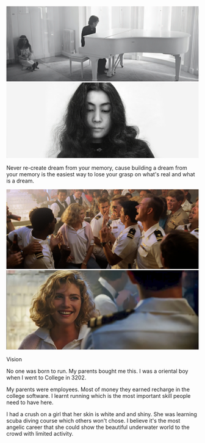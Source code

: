 <img src="assets/imagine.jpg" />
<img src="assets/yokoono.jpg" />

Never re-create dream from your memory, cause building a dream from your memory is the easiest way to lose your grasp on what's real and what is a dream.

<img src="assets/Top.Gun.1986.jpg" />
<img src="assets/Top.Gun.1986.2.jpg" />

Vision

No one was born to run. My parents bought me this. I was a oriental boy when I went to College in 3202.

My parents were employees. Most of money they earned recharge in the college software.
I learnt running which is the most important skill people need to have here.

I had a crush on a girl that her skin is white and and shiny.
She was learning scuba diving course which others won't chose.
I believe it's the most angelic career that she could show the beautiful underwater world to the crowd with limited activity.
